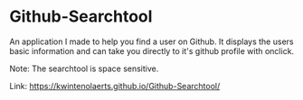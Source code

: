 # Github-Searchtool

An application I made to help you find a user on Github.
It displays the users basic information and can take you directly to it's github profile with onclick.

Note: The searchtool is space sensitive.

Link: https://kwintenolaerts.github.io/Github-Searchtool/
